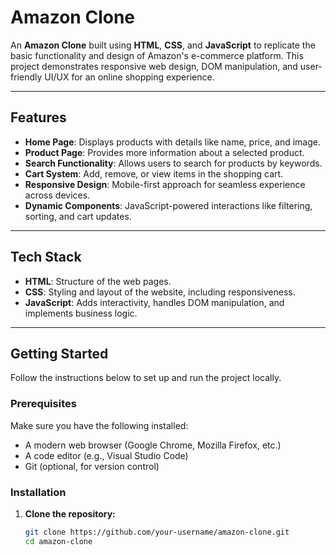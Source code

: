 # Amazon Clone

An **Amazon Clone** built using **HTML**, **CSS**, and **JavaScript** to replicate the basic functionality and design of Amazon's e-commerce platform. This project demonstrates responsive web design, DOM manipulation, and user-friendly UI/UX for an online shopping experience.

---

## Features

- **Home Page**: Displays products with details like name, price, and image.
- **Product Page**: Provides more information about a selected product.
- **Search Functionality**: Allows users to search for products by keywords.
- **Cart System**: Add, remove, or view items in the shopping cart.
- **Responsive Design**: Mobile-first approach for seamless experience across devices.
- **Dynamic Components**: JavaScript-powered interactions like filtering, sorting, and cart updates.

---

## Tech Stack

- **HTML**: Structure of the web pages.
- **CSS**: Styling and layout of the website, including responsiveness.
- **JavaScript**: Adds interactivity, handles DOM manipulation, and implements business logic.

---

## Getting Started

Follow the instructions below to set up and run the project locally.

### Prerequisites

Make sure you have the following installed:

- A modern web browser (Google Chrome, Mozilla Firefox, etc.)
- A code editor (e.g., Visual Studio Code)
- Git (optional, for version control)

### Installation

1. **Clone the repository:**
   ```bash
   git clone https://github.com/your-username/amazon-clone.git
   cd amazon-clone
